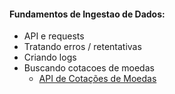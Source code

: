 #### Fundamentos de Ingestao de Dados:
- API e requests
- Tratando erros / retentativas
- Criando logs
- Buscando cotacoes de moedas
    - [API de Cotações de Moedas](https://docs.awesomeapi.com.br/api-de-moedas)